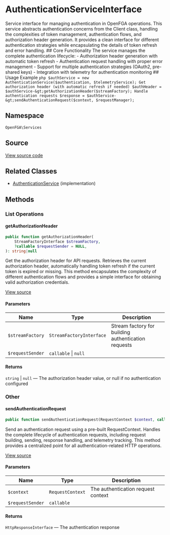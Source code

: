 # AuthenticationServiceInterface

Service interface for managing authentication in OpenFGA operations. This service abstracts authentication concerns from the Client class, handling the complexities of token management, authentication flows, and authorization header generation. It provides a clean interface for different authentication strategies while encapsulating the details of token refresh and error handling. ## Core Functionality The service manages the complete authentication lifecycle: - Authorization header generation with automatic token refresh - Authentication request handling with proper error management - Support for multiple authentication strategies (OAuth2, pre-shared keys) - Integration with telemetry for authentication monitoring ## Usage Example ```php $authService = new AuthenticationService($authentication, $telemetryService); Get authorization header (with automatic refresh if needed) $authHeader = $authService-&gt;getAuthorizationHeader($streamFactory); Handle authentication requests $response = $authService-&gt;sendAuthenticationRequest($context, $requestManager); ```

## Namespace

`OpenFGA\Services`

## Source

[View source code](https://github.com/evansims/openfga-php/blob/main/src/Services/AuthenticationServiceInterface.php)

## Related Classes

* [AuthenticationService](Services/AuthenticationService.md) (implementation)

## Methods

### List Operations

#### getAuthorizationHeader

```php
public function getAuthorizationHeader(
    StreamFactoryInterface $streamFactory,
    ?callable $requestSender = NULL,
): string|null

```

Get the authorization header for API requests. Retrieves the current authorization header, automatically handling token refresh if the current token is expired or missing. This method encapsulates the complexity of different authentication flows and provides a simple interface for obtaining valid authorization credentials.

[View source](https://github.com/evansims/openfga-php/blob/main/src/Services/AuthenticationServiceInterface.php#L65)

#### Parameters

| Name             | Type                     | Description                                         |
| ---------------- | ------------------------ | --------------------------------------------------- |
| `$streamFactory` | `StreamFactoryInterface` | Stream factory for building authentication requests |
| `$requestSender` | `callable` &#124; `null` |                                                     |

#### Returns

`string` &#124; `null` — The authorization header value, or null if no authentication configured

### Other

#### sendAuthenticationRequest

```php
public function sendAuthenticationRequest(RequestContext $context, callable $requestSender): HttpResponseInterface

```

Send an authentication request using a pre-built RequestContext. Handles the complete lifecycle of authentication requests, including request building, sending, response handling, and telemetry tracking. This method provides a centralized point for all authentication-related HTTP operations.

[View source](https://github.com/evansims/openfga-php/blob/main/src/Services/AuthenticationServiceInterface.php#L87)

#### Parameters

| Name             | Type             | Description                        |
| ---------------- | ---------------- | ---------------------------------- |
| `$context`       | `RequestContext` | The authentication request context |
| `$requestSender` | `callable`       |                                    |

#### Returns

`HttpResponseInterface` — The authentication response
